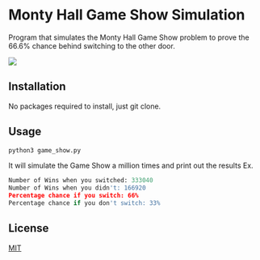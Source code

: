 # Monty Hall Game Show Simulation

Program that simulates the Monty Hall Game Show problem to prove the 66.6% chance behind switching to the other door.

![](https://github.com/flyseddy/Monty_Hall_Game_Show_Sim/blob/master/demo.gif)
## Installation
No packages required to install, just git clone.


## Usage

```python
python3 game_show.py
```
It will simulate the Game Show a million times and print out the results
Ex.
```python
Number of Wins when you switched: 333040
Number of Wins when you didn't: 166920
Percentage chance if you switch: 66%
Percentage chance if you don't switch: 33%
```

## License
[MIT](https://github.com/flyseddy/Monty_Hall_Game_Show_Sim/blob/master/LICENSE)